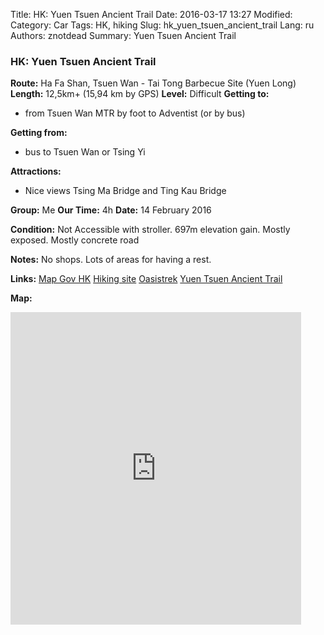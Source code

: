 Title: HK: Yuen Tsuen Ancient Trail
Date: 2016-03-17 13:27
Modified: 
Category: Car
Tags: HK,  hiking
Slug: hk_yuen_tsuen_ancient_trail
Lang: ru
Authors: znotdead
Summary: Yuen Tsuen Ancient Trail

### HK: Yuen Tsuen Ancient Trail
**Route:** Ha Fa Shan, Tsuen Wan - Tai Tong Barbecue Site (Yuen Long)
**Length:** 12,5km+ (15,94 km by GPS)
**Level:** Difficult
**Getting to:**
 - from Tsuen Wan MTR by foot to Adventist (or by bus)

**Getting from:**
 - bus to Tsuen Wan or Tsing Yi

**Attractions:**
 - Nice views Tsing Ma Bridge and Ting Kau Bridge

**Group:** Me
**Our Time:** 4h
**Date:** 14 February 2016

**Condition:**
Not Accessible with stroller. 697m elevation gain. Mostly exposed. Mostly concrete road

**Notes:**
No shops. Lots of areas for having a rest.

**Links:**
[Map Gov HK](http://www2.map.gov.hk/gih3/view/index.jsp)
[Hiking site](http://hiking.gov.hk/eng)
[Oasistrek](http://www.oasistrek.com)
[Yuen Tsuen Ancient Trail](http://hiking.gov.hk/eng/trail_list/country_trail/Yuen_Tsuen_Ancient_Trail/introduction.htm)

**Map:**
<iframe src='https://connect.garmin.com/activity/embed/1049891371' width='465' height='500' frameborder='0'></iframe>
